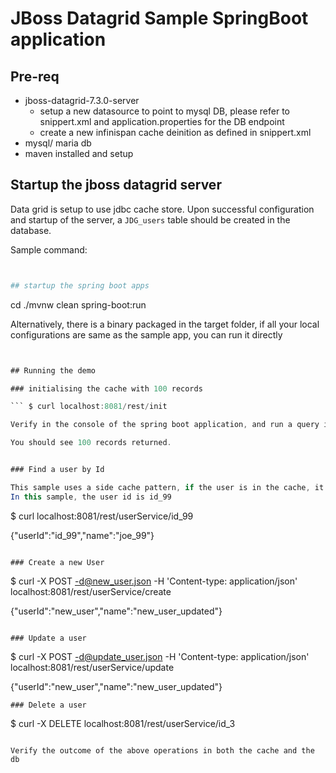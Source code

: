# JBoss Datagrid Sample SpringBoot application


## Pre-req

- jboss-datagrid-7.3.0-server
  - setup a new datasource to point to mysql DB, please refer to snippert.xml and application.properties for the DB endpoint
  - create a new infinispan cache deinition as defined in snippert.xml
- mysql/ maria db 
- maven installed and setup

## Startup the jboss datagrid server
Data grid is setup to use jdbc cache store. Upon successful configuration and startup of the server, a `JDG_users` table should be created in the database.

Sample command:

```<SERVER_HOME>/bin/standalone.sh -b 127.0.0.1 -Djboss.socket.binding.port-offset=0 -c clustered.xml -Djboss.node.name=node1 -Djboss.server.base.dir=/home/virtuser/jboss-datagrid-7.3.0-server/node1


## startup the spring boot apps

``` 
cd <root folder of app>
./mvnw clean spring-boot:run 

Alternatively, there is a binary packaged in the target folder, if all your local configurations are same as the sample app, you can run it directly

``` java -jar target/demo-springboot-0.0.1-SNAPSHOT.jar 


## Running the demo

### initialising the cache with 100 records

``` $ curl localhost:8081/rest/init

Verify in the console of the spring boot application, and run a query in the database ``` select * from JDG_users ```

You should see 100 records returned.


### Find a user by Id

This sample uses a side cache pattern, if the user is in the cache, it will be returned, if not a query to the db will be made, and the result updated to the cache.
In this sample, the user id is id_99
```
$ curl localhost:8081/rest/userService/id_99

{"userId":"id_99","name":"joe_99"}
```

### Create a new User
```
$ curl -X POST -d@new_user.json -H 'Content-type: application/json' localhost:8081/rest/userService/create

{"userId":"new_user","name":"new_user_updated"} 
```

### Update a user
```
$ curl -X POST -d@update_user.json -H 'Content-type: application/json' localhost:8081/rest/userService/update

{"userId":"new_user","name":"new_user_updated"} 
```
### Delete a user
```
$ curl -X DELETE localhost:8081/rest/userService/id_3
```

Verify the outcome of the above operations in both the cache and the db
